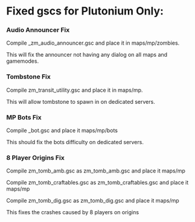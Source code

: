 # Fixed gscs for Plutonium Only:

### Audio Announcer Fix

Compile _zm_audio_announcer.gsc and place it in maps/mp/zombies.

This will fix the announcer not having any dialog on all maps and gamemodes.

### Tombstone Fix

Compile zm_transit_utility.gsc and place it in maps/mp.

This will allow tombstone to spawn in on dedicated servers.

### MP Bots Fix

Compile _bot.gsc and place it maps/mp/bots

This should fix the bots difficulty on dedicated servers.

### 8 Player Origins Fix

Compile zm_tomb_amb.gsc as zm_tomb_amb.gsc and place it maps/mp

Compile zm_tomb_craftables.gsc as zm_tomb_craftables.gsc and place it maps/mp

Compile zm_tomb_dig.gsc as zm_tomb_dig.gsc and place it maps/mp

This fixes the crashes caused by 8 players on origins